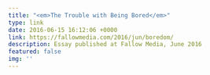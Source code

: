 ```yaml
---
title: "<em>The Trouble with Being Bored</em>"
type: link
date: 2016-06-15 16:12:06 +0000
link: https://fallowmedia.com/2016/jun/boredom/
description: Essay published at Fallow Media, June 2016
featured: false
img: ''
---
```


